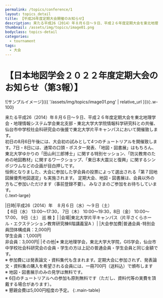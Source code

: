 ```yaml
---
permalink: /topics/conference/1
layout: topics_detail
title: 【平成26年度定期大会開催のお知らせ】
description: 来たる平成26（2014）年８月６日～９日、平成２６年度定期大会を東北地理学会・地理情報システム学会東北支部・東北大学大学院情報科学研究科との共催、仙台市中学校社会科研究会の後援で東北大学片平キャンパスにおいて開催致します。
thumbnail: /assets/img/topics/image01.png
bodyclass: topics-detail
categories:
  - tournament
tags:
  - 大会
---
```


# 【日本地図学会２０２２年度定期大会のお知らせ（第3報）】

![サンプルイメージ]({{ '/assets/img/topics/image01.png' | relative_url }}){:.w-100}

来たる平成26（2014）年８月６日～９日、平成２６年度定期大会を東北地理学会・地理情報システム学会東北支部・東北大学大学院情報科学研究科との共催、仙台市中学校社会科研究会の後援で東北大学片平キャンパスにおいて開催致します。<br> 
初日の8月6日午後には、大会初の試みとして4つのチュートリアルを開催致します。7日・8日には、通常の口頭・ポスター発表、「地図・図書展」はもちろん、東北大学ゆかりの「田山利三郎博士」に関する特別セッション、「防災教育のための地図教材」に関するワークショップ、「東日本大震災と復興」に関するシンポジウムなどの企画が目白押しです。 <br>
恒例となりました、大会に参加した学会員の投票によって選出される「第７回地図展優秀地図選定」も実施されます。 定期大会、地図・図書展は、会員以外の方もご参加いただけます（事前登録不要）。 みなさまのご参加をお待ちしています。<br>
{:.text-large}

|日時|平成26（2014）年　８月６日（水）～９日（土）<br>【 6日（水） 13:00～17:30， 7日（木） 10:00～19:30，8日（金） 10:00～17:00， 9日（土） 巡 検 】|
|会場|東北大学片平キャンパス（片平さくらホール・エクステンション教育研究棟6階講義室A ）|
|大会参加費|普通会員･特別会員団体構成員：2,000円<br>学生会員：1,000円<br>非会員：3,000円|
|その他|※ 東北地理学会，東北大学大学院，GIS学会，仙台市中学校社会科研究会の会員・学生の方は上記の普通会員・学生会員と同じ金額です。<br>※ 参加費には発表論文・資料集代も含まれます。定期大会に参加されず、発表論文・資料集の購入を希望される会員には、一冊700円（送料込）で頒布します<br>※ 地図・図書展示のみの見学は無料です。<br>※ 6日のチュートリアルへの参加も原則無料です（ただし、資料代等の実費を頂戴する場合があります）。<br>※ 懇親会費は5,000円程度の予定。
{:.main-table}

